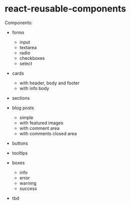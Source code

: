 # react-reusable-components

Components:
- forms
  - input
  - textarea
  - radio
  - checkboxes
  - select
- cards
  - with header, body and footer
  - with info body
- sections
- blog posts
  - simple
  - with featured images
  - with comment area
  - with comments closed area
- buttons
- tooltips
- boxes
  - info
  - error
  - warning
  - success

- tbd
